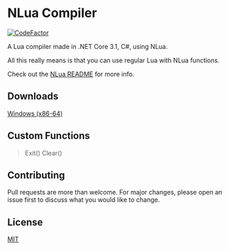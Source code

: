 # NLua Compiler
[![CodeFactor](https://www.codefactor.io/repository/github/zaroxqs/nlua-compiler/badge/main)](https://www.codefactor.io/repository/github/zaroxqs/nlua-compiler/overview/main)

A Lua compiler made in .NET Core 3.1, C#, using NLua.

All this really means is that you can use regular Lua with NLua functions.

Check out the [NLua README](https://github.com/NLua/NLua/blob/main/README.md) for more info.

## Downloads
[Windows (x86-64)](https://github.com/Zaroxqs/NLua-Compiler/files/8949977/NLua.Compiler.zip)

## Custom Functions
> Exit() 
> Clear()

## Contributing
Pull requests are more than welcome. For major changes, please open an issue first to discuss what you would like to change.

## License
[MIT](https://choosealicense.com/licenses/mit/)
